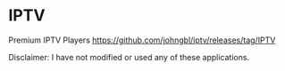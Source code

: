 # IPTV
Premium IPTV Players
https://github.com/johngbl/iptv/releases/tag/IPTV

Disclaimer: I have not modified or used any of these applications.

